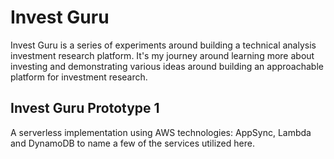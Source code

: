 # Invest Guru

Invest Guru is a series of experiments around building a technical analysis investment research platform. 
It's my journey around learning more about investing and demonstrating various ideas around building an
approachable platform for investment research.

## Invest Guru Prototype 1

A serverless implementation using AWS technologies: AppSync, Lambda and DynamoDB to name a few of the services
utilized here.


